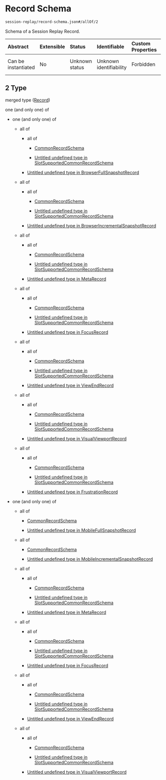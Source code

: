 # Record Schema

```txt
session-replay/record-schema.json#/allOf/2
```

Schema of a Session Replay Record.

| Abstract            | Extensible | Status         | Identifiable            | Custom Properties | Additional Properties | Access Restrictions | Defined In                                                                               |
| :------------------ | :--------- | :------------- | :---------------------- | :---------------- | :-------------------- | :------------------ | :--------------------------------------------------------------------------------------- |
| Can be instantiated | No         | Unknown status | Unknown identifiability | Forbidden         | Allowed               | none                | [session-replay-schema.json\*](../out/session-replay-schema.json "open original schema") |

## 2 Type

merged type ([Record](session-replay-schema-allof-record.md))

one (and only one) of

* one (and only one) of

  * all of

    * all of

      * [CommonRecordSchema](_common-record-schema.md "check type definition")

      * [Untitled undefined type in SlotSupportedCommonRecordSchema](_slot-supported-common-record-schema-allof-1.md "check type definition")

    * [Untitled undefined type in BrowserFullSnapshotRecord](full-snapshot-record-schema-allof-1.md "check type definition")

  * all of

    * all of

      * [CommonRecordSchema](_common-record-schema.md "check type definition")

      * [Untitled undefined type in SlotSupportedCommonRecordSchema](_slot-supported-common-record-schema-allof-1.md "check type definition")

    * [Untitled undefined type in BrowserIncrementalSnapshotRecord](incremental-snapshot-record-schema-allof-1.md "check type definition")

  * all of

    * all of

      * [CommonRecordSchema](_common-record-schema.md "check type definition")

      * [Untitled undefined type in SlotSupportedCommonRecordSchema](_slot-supported-common-record-schema-allof-1.md "check type definition")

    * [Untitled undefined type in MetaRecord](meta-record-schema-allof-1.md "check type definition")

  * all of

    * all of

      * [CommonRecordSchema](_common-record-schema.md "check type definition")

      * [Untitled undefined type in SlotSupportedCommonRecordSchema](_slot-supported-common-record-schema-allof-1.md "check type definition")

    * [Untitled undefined type in FocusRecord](focus-record-schema-allof-1.md "check type definition")

  * all of

    * all of

      * [CommonRecordSchema](_common-record-schema.md "check type definition")

      * [Untitled undefined type in SlotSupportedCommonRecordSchema](_slot-supported-common-record-schema-allof-1.md "check type definition")

    * [Untitled undefined type in ViewEndRecord](view-end-record-schema-allof-1.md "check type definition")

  * all of

    * all of

      * [CommonRecordSchema](_common-record-schema.md "check type definition")

      * [Untitled undefined type in SlotSupportedCommonRecordSchema](_slot-supported-common-record-schema-allof-1.md "check type definition")

    * [Untitled undefined type in VisualViewportRecord](visual-viewport-record-schema-allof-1.md "check type definition")

  * all of

    * all of

      * [CommonRecordSchema](_common-record-schema.md "check type definition")

      * [Untitled undefined type in SlotSupportedCommonRecordSchema](_slot-supported-common-record-schema-allof-1.md "check type definition")

    * [Untitled undefined type in FrustrationRecord](frustration-record-schema-allof-1.md "check type definition")

* one (and only one) of

  * all of

    * [CommonRecordSchema](_common-record-schema.md "check type definition")

    * [Untitled undefined type in MobileFullSnapshotRecord](full-snapshot-record-schema-2-allof-1.md "check type definition")

  * all of

    * [CommonRecordSchema](_common-record-schema.md "check type definition")

    * [Untitled undefined type in MobileIncrementalSnapshotRecord](incremental-snapshot-record-schema-2-allof-1.md "check type definition")

  * all of

    * all of

      * [CommonRecordSchema](_common-record-schema.md "check type definition")

      * [Untitled undefined type in SlotSupportedCommonRecordSchema](_slot-supported-common-record-schema-allof-1.md "check type definition")

    * [Untitled undefined type in MetaRecord](meta-record-schema-allof-1.md "check type definition")

  * all of

    * all of

      * [CommonRecordSchema](_common-record-schema.md "check type definition")

      * [Untitled undefined type in SlotSupportedCommonRecordSchema](_slot-supported-common-record-schema-allof-1.md "check type definition")

    * [Untitled undefined type in FocusRecord](focus-record-schema-allof-1.md "check type definition")

  * all of

    * all of

      * [CommonRecordSchema](_common-record-schema.md "check type definition")

      * [Untitled undefined type in SlotSupportedCommonRecordSchema](_slot-supported-common-record-schema-allof-1.md "check type definition")

    * [Untitled undefined type in ViewEndRecord](view-end-record-schema-allof-1.md "check type definition")

  * all of

    * all of

      * [CommonRecordSchema](_common-record-schema.md "check type definition")

      * [Untitled undefined type in SlotSupportedCommonRecordSchema](_slot-supported-common-record-schema-allof-1.md "check type definition")

    * [Untitled undefined type in VisualViewportRecord](visual-viewport-record-schema-allof-1.md "check type definition")
